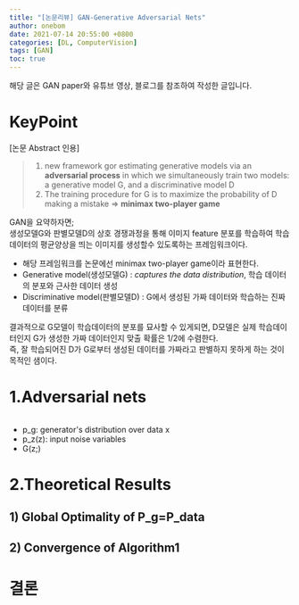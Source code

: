 ```yaml
---
title: "[논문리뷰] GAN-Generative Adversarial Nets"
author: onebom
date: 2021-07-14 20:55:00 +0800
categories: [DL, ComputerVision]
tags: [GAN]
toc: true
---
```

해당 글은 GAN paper와 유튜브 영상, 블로그를 참조하여 작성한 글입니다.

# KeyPoint

[논문 Abstract 인용]   
> 1. new framework gor estimating generative models via an **adversarial process** in which we simultaneously train two models: a generative model G, and a discriminative model D
> 2. The training procedure for G is to maximize the probability of D making a mistake => **minimax two-player game**

GAN을 요약하자면;   
생성모델G와 판별모델D의 상호 경쟁과정을 통해 이미지 feature 분포를 학습하여 학습 데이터의 평균양상을 띄는 이미지를 생성할수 있도록하는 프레임워크이다.
- 해당 프레임워크를 논문에선 minimax two-player game이라 표현한다.
- Generative model(생성모델G) : *captures the data distribution*, 학습 데이터의 분포와 근사한 데이터 생성
- Discriminative model(판별모델D) : G에서 생성된 가짜 데이터와 학습하는 진짜 데이터를 분류

결과적으로 G모델이 학습데이터의 분포를 묘사할 수 있게되면, D모델은 실제 학습데이터인지 G가 생성한 가짜 데이터인지 맞출 확률은 1/2에 수렴한다.   
즉, 잘 학습되어진 D가 G로부터 생성된 데이터를 가짜라고 판별하지 못하게 하는 것이 목적인 샘이다. 

# 1.Adversarial nets
![]()

- p_g: generator's distribution over data x
- p_z(z): input noise variables
- G(z;)

# 2.Theoretical Results

## 1) Global Optimality of P_g=P_data

## 2) Convergence of Algorithm1

# 결론
